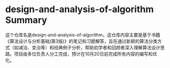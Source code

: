 # design-and-analysis-of-algorithm Summary

这个仓库名是design-and-analysis-of-algorithm，这仓库内容主要是基于书籍《算法设计与分析基础(第3版)》的笔记和习题解答，旨在通过新颖的算法分类方式（如减治、变治等）和经典例子分析，帮助初学者和回顾者深入理解算法设计思路。项目由多位负责人分工完成，预计在10月20日前完成所有内容的编写和优化。